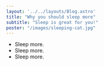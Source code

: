 ```yaml
---
layout: '../../layouts/Blog.astro'
title: "Why you should sleep more"
subtitle: "Sleep is great for you!"
poster: "/images/sleeping-cat.jpg"
---
```


- Sleep more.
- Sleep more.
- Sleep more.
